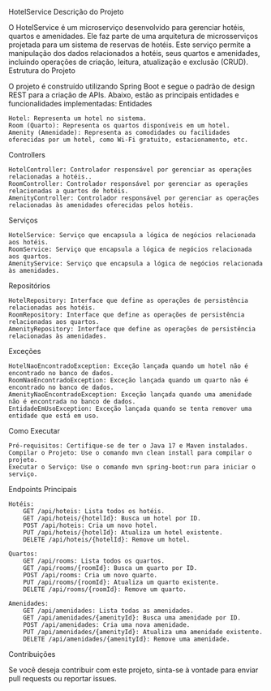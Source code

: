 HotelService
Descrição do Projeto

O HotelService é um microserviço desenvolvido para gerenciar hotéis, quartos e amenidades. Ele faz parte de uma arquitetura de microsserviços projetada para um sistema de reservas de hotéis. Este serviço permite a manipulação dos dados relacionados a hotéis, seus quartos e amenidades, incluindo operações de criação, leitura, atualização e exclusão (CRUD).
Estrutura do Projeto

O projeto é construído utilizando Spring Boot e segue o padrão de design REST para a criação de APIs. Abaixo, estão as principais entidades e funcionalidades implementadas:
Entidades

    Hotel: Representa um hotel no sistema.
    Room (Quarto): Representa os quartos disponíveis em um hotel.
    Amenity (Amenidade): Representa as comodidades ou facilidades oferecidas por um hotel, como Wi-Fi gratuito, estacionamento, etc.

Controllers

    HotelController: Controlador responsável por gerenciar as operações relacionadas a hotéis..
    RoomController: Controlador responsável por gerenciar as operações relacionadas a quartos de hotéis.
    AmenityController: Controlador responsável por gerenciar as operações relacionadas às amenidades oferecidas pelos hotéis.

Serviços

    HotelService: Serviço que encapsula a lógica de negócios relacionada aos hotéis.
    RoomService: Serviço que encapsula a lógica de negócios relacionada aos quartos.
    AmenityService: Serviço que encapsula a lógica de negócios relacionada às amenidades.

Repositórios

    HotelRepository: Interface que define as operações de persistência relacionadas aos hotéis.
    RoomRepository: Interface que define as operações de persistência relacionadas aos quartos.
    AmenityRepository: Interface que define as operações de persistência relacionadas às amenidades.

Exceções

    HotelNaoEncontradoException: Exceção lançada quando um hotel não é encontrado no banco de dados.
    RoomNaoEncontradoException: Exceção lançada quando um quarto não é encontrado no banco de dados.
    AmenityNaoEncontradoException: Exceção lançada quando uma amenidade não é encontrada no banco de dados.
    EntidadeEmUsoException: Exceção lançada quando se tenta remover uma entidade que está em uso.

Como Executar

    Pré-requisitos: Certifique-se de ter o Java 17 e Maven instalados.
    Compilar o Projeto: Use o comando mvn clean install para compilar o projeto.
    Executar o Serviço: Use o comando mvn spring-boot:run para iniciar o serviço.

Endpoints Principais

    Hotéis:
        GET /api/hoteis: Lista todos os hotéis.
        GET /api/hoteis/{hotelId}: Busca um hotel por ID.
        POST /api/hoteis: Cria um novo hotel.
        PUT /api/hoteis/{hotelId}: Atualiza um hotel existente.
        DELETE /api/hoteis/{hotelId}: Remove um hotel.

    Quartos:
        GET /api/rooms: Lista todos os quartos.
        GET /api/rooms/{roomId}: Busca um quarto por ID.
        POST /api/rooms: Cria um novo quarto.
        PUT /api/rooms/{roomId}: Atualiza um quarto existente.
        DELETE /api/rooms/{roomId}: Remove um quarto.

    Amenidades:
        GET /api/amenidades: Lista todas as amenidades.
        GET /api/amenidades/{amenityId}: Busca uma amenidade por ID.
        POST /api/amenidades: Cria uma nova amenidade.
        PUT /api/amenidades/{amenityId}: Atualiza uma amenidade existente.
        DELETE /api/amenidades/{amenityId}: Remove uma amenidade.

Contribuições

Se você deseja contribuir com este projeto, sinta-se à vontade para enviar pull requests ou reportar issues.
